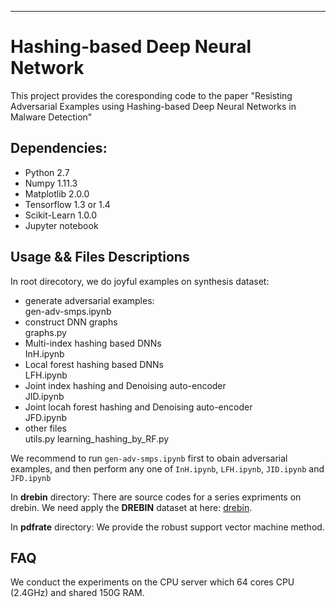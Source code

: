 ----------
# Hashing-based Deep Neural Network
This project provides the coresponding code to the paper "Resisting Adversarial Examples using Hashing-based Deep Neural Networks in Malware Detection"

## Dependencies:
* Python 2.7
* Numpy 1.11.3
* Matplotlib 2.0.0
* Tensorflow 1.3 or 1.4
* Scikit-Learn 1.0.0
* Jupyter notebook

## Usage && Files Descriptions
In root direcotory, we do joyful examples on synthesis dataset:

* generate adversarial examples:  
  gen-adv-smps.ipynb
* construct DNN graphs  
  graphs.py
* Multi-index hashing based DNNs  
  InH.ipynb
* Local forest hashing based DNNs  
  LFH.ipynb
* Joint index hashing and Denoising auto-encoder  
  JID.ipynb
* Joint locah forest hashing and Denoising auto-encoder  
  JFD.ipynb
* other files  
  utils.py learning_hashing_by_RF.py

We recommend to run `gen-adv-smps.ipynb` first to obain adversarial examples, and then perform any one of `InH.ipynb`, `LFH.ipynb`, `JID.ipynb` and `JFD.ipynb`

In **drebin** directory:
There are source codes for a series expriments on drebin. We need apply the **DREBIN** dataset at here: [drebin](https://www.sec.cs.tu-bs.de/~danarp/drebin/). 

In **pdfrate** directory:
We provide the robust support vector machine method.

## FAQ
We conduct the experiments on the CPU server which 64 cores CPU (2.4GHz) and shared 150G RAM.



